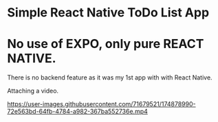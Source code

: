 
# Simple React Native ToDo List App

# No use of EXPO, only pure REACT NATIVE. 

There is no backend feature as it was my 1st app with with React Native.

Attaching a video.

https://user-images.githubusercontent.com/71679521/174878990-72e563bd-64fb-4784-a982-367ba552736e.mp4


